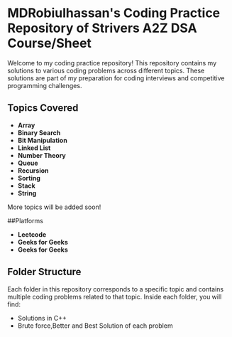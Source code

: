 # MDRobiulhassan's Coding Practice Repository of Strivers A2Z DSA Course/Sheet

Welcome to my coding practice repository! This repository contains my solutions to various coding problems across different topics. These solutions are part of my preparation for coding interviews and competitive programming challenges.

## Topics Covered

- **Array**
- **Binary Search**
- **Bit Manipulation**
- **Linked List**
- **Number Theory**
- **Queue**
- **Recursion**
- **Sorting**
- **Stack**
- **String**

More topics will be added soon!

##Platforms
- **Leetcode**
- **Geeks for Geeks**
- **Geeks for Geeks**

## Folder Structure

Each folder in this repository corresponds to a specific topic and contains multiple coding problems related to that topic. Inside each folder, you will find:

- Solutions in C++ 
- Brute force,Better and Best Solution of each problem

